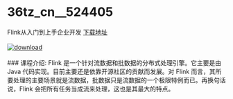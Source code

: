 # 36tz_cn__524405
Flink从入门到上手企业开发
[下载地址](http://www.36tz.cn/article/524405 "下载地址")
<br/></br>[![download](http://36tz.cn/muke_img/2018_11_4-10-300x136.png "下载地址")](http://www.36tz.cn/article/524405 "下载地址")
<br/></br>### 课程介绍:
Flink 是一个针对流数据和批数据的分布式处理引擎。它主要是由 Java 代码实现。目前主要还是依靠开源社区的贡献而发展。对 Flink 而言，其所要处理的主要场景就是流数据，批数据只是流数据的一个极限特例而已。再换句话说，Flink 会把所有任务当成流来处理，这也是其最大的特点。


